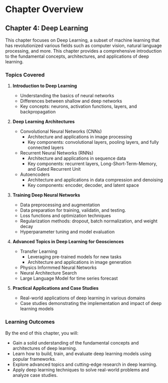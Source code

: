 # Chapter Overview

## Chapter 4: Deep Learning

This chapter focuses on Deep Learning, a subset of machine learning that has revolutionized various fields such as computer vision, natural language processing, and more. This chapter provides a comprehensive introduction to the fundamental concepts, architectures, and applications of deep learning.

### Topics Covered

1. **Introduction to Deep Learning**
   - Understanding the basics of neural networks
   - Differences between shallow and deep networks
   - Key concepts: neurons, activation functions, layers, and backpropagation

2. **Deep Learning Architectures**
   - Convolutional Neural Networks (CNNs)
     - Architecture and applications in image processing
     - Key components: convolutional layers, pooling layers, and fully connected layers
   - Recurrent Neural Networks (RNNs)
     - Architecture and applications in sequence data
     - Key components: recurrent layers, Long-Short-Term-Memory, and Gated Recurrent Unit
   - Autoencoders
     - Architecture and applications in data compression and denoising
     - Key components: encoder, decoder, and latent space

3. **Training Deep Neural Networks**
   - Data preprocessing and augmentation
   - Data preparation for training, validatin, and testing.
   - Loss functions and optimization techniques
   - Regularization methods: dropout, batch normalization, and weight decay
   - Hyperparameter tuning and model evaluation

4. **Advanced Topics in Deep Learning for Geosciences**
   - Transfer Learning
     - Leveraging pre-trained models for new tasks
     - Architecture and applications in image generation
   - Physics Informmed Neural Networks
   - Neural Architecture Search
   - Large Language Model for time series forecast

5. **Practical Applications and Case Studies**
   - Real-world applications of deep learning in various domains
   - Case studies demonstrating the implementation and impact of deep learning models

### Learning Outcomes

By the end of this chapter, you will:
- Gain a solid understanding of the fundamental concepts and architectures of deep learning.
- Learn how to build, train, and evaluate deep learning models using popular frameworks.
- Explore advanced topics and cutting-edge research in deep learning.
- Apply deep learning techniques to solve real-world problems and analyze case studies.